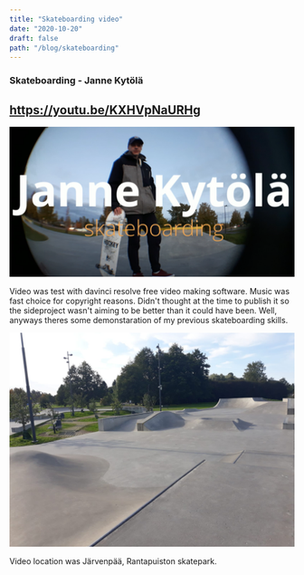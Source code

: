 ```yaml
---
title: "Skateboarding video"
date: "2020-10-20"
draft: false
path: "/blog/skateboarding"
---
```


### Skateboarding - Janne Kytölä

## https://youtu.be/KXHVpNaURHg

![skedekuva](https://raw.githubusercontent.com/Jkytol/JKgatsby/master/src/images/skedekuva.PNG)

Video was test with davinci resolve free video making software.
Music was fast choice for copyright reasons. 
Didn't thought at the time to publish it so the sideproject wasn't aiming to be better than it could have been. Well, anyways theres some demonstaration of my previous skateboarding skills.


![skedepark](https://raw.githubusercontent.com/Jkytol/JKgatsby/master/src/images/skedepark.jpg)

Video location was Järvenpää, Rantapuiston skatepark.